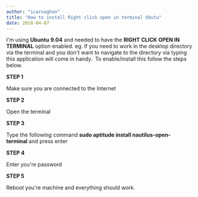 ```yaml
---
author: "icarnaghan"
title: "How to install Right click open in terminal Ubutu"
date: 2018-04-07
---
```


I'm using **Ubuntu** **9.04** and needed to have the **RIGHT CLICK OPEN IN TERMINAL** option enabled. eg. If you need to work in the desktop directory via the terminal and you don't want to navigate to the directory via typing this application will come in handy.  To enable/install this follow the steps below.

**STEP 1**

Make sure you are connected to the Internet

**STEP 2**

Open the terminal

**STEP 3**

Type the following command **sudo aptitude install nautilus-open-terminal** and press enter

**STEP 4**

Enter you're password

**STEP 5**

Reboot you're machine and everything should work.
